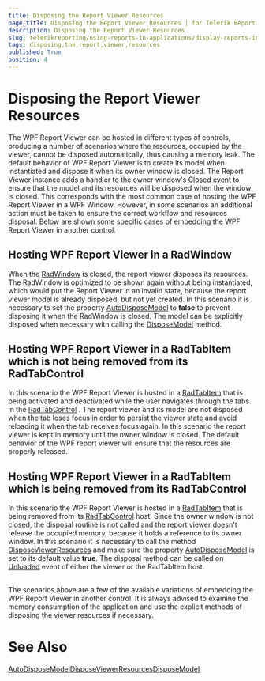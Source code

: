```yaml
---
title: Disposing the Report Viewer Resources
page_title: Disposing the Report Viewer Resources | for Telerik Reporting Documentation
description: Disposing the Report Viewer Resources
slug: telerikreporting/using-reports-in-applications/display-reports-in-applications/wpf-application/disposing-the-report-viewer-resources
tags: disposing,the,report,viewer,resources
published: True
position: 4
---
```


# Disposing the Report Viewer Resources



The WPF Report Viewer can be hosted in different types of controls, producing a number of scenarios where the resources, occupied by the viewer, 
        cannot be disposed automatically, thus causing a memory leak.
        The default behavior of WPF Report Viewer is to create its model when instantiated and dispose it when its owner window is closed.
        The Report Viewer instance adds a handler to the owner window's
        [Closed event](https://docs.microsoft.com/en-us/dotnet/api/system.windows.window.closed?view=netframework-4.0)        to ensure that the model and its resources will be disposed when the window is closed.
        This corresponds with the most common case of hosting the WPF Report Viewer in a WPF Window.
        However, in some scenarios an additional action must be taken to ensure the correct workflow and resources disposal.
        Below are shown some specific cases of embedding the WPF Report Viewer in another control.
      

## Hosting WPF Report Viewer in a RadWindow

When the
          [RadWindow](https://docs.telerik.com/devtools/wpf/controls/radwindow/overview)          is closed, the report viewer disposes its resources. The RadWindow is optimized to be shown again without being instantiated,
          which would put the Report Viewer in an invalid state, because the report viewer model is already disposed, but not yet created.
          In this scenario it is necessary to set the property [AutoDisposeModel](/reporting/api/Telerik.ReportViewer.Wpf.ReportViewer#Telerik_ReportViewer_Wpf_ReportViewer_AutoDisposeModel) to __false__ to prevent disposing it when the RadWindow is closed.
          The model can be explicitly disposed when necessary with calling the [DisposeModel](/reporting/api/Telerik.ReportViewer.Wpf.ReportViewer#Telerik_ReportViewer_Wpf_ReportViewer_DisposeModel) method.
        

## Hosting WPF Report Viewer in a RadTabItem which is not being removed from its RadTabControl

In this scenario the WPF Report Viewer is hosted in a
          [RadTabItem](https://docs.telerik.com/devtools/wpf/api/telerik.windows.controls.radtabitem)          that is being activated and deactivated while the user navigates through the tabs in the
          [RadTabControl](https://docs.telerik.com/devtools/wpf/controls/radtabcontrol/overview2)          . The report viewer and its model are not disposed when the tab loses focus in order to persist the viewer state and avoid reloading it when the tab receives focus again.
          In this scenario the report viewer is kept in memory until the owner window is closed. The default behavior of the WPF report viewer will ensure that the resources are properly released.
        

## Hosting WPF Report Viewer in a RadTabItem which is being removed from its RadTabControl

In this scenario the WPF Report Viewer is hosted in a
          [RadTabItem](https://docs.telerik.com/devtools/wpf/api/telerik.windows.controls.radtabitem)          that is being removed from its
          [RadTabControl](https://docs.telerik.com/devtools/wpf/controls/radtabcontrol/overview2)          host.
          Since the owner window is not closed, the disposal routine is not called and the report viewer doesn't release the occupied memory, because it holds a reference to its owner window.
          In this scenario it is necessary to call the method [DisposeViewerResources](/reporting/api/Telerik.ReportViewer.Wpf.ReportViewer#Telerik_ReportViewer_Wpf_ReportViewer_DisposeViewerResources) and make sure
          the property [AutoDisposeModel](/reporting/api/Telerik.ReportViewer.Wpf.ReportViewer#Telerik_ReportViewer_Wpf_ReportViewer_AutoDisposeModel) is set to its default value __true__.
          The disposal method can be called on
          [Unloaded](https://docs.microsoft.com/en-us/dotnet/api/system.windows.frameworkelement.unloaded)          event of either the viewer or the RadTabItem host.
        

## 

The scenarios above are a few of the available variations of embedding the WPF Report Viewer in another control. 
          It is always advised to examine the memory consumption of the application and use the explicit methods of disposing the viewer resources if necessary.
        

# See Also
[AutoDisposeModel](/reporting/api/Telerik.ReportViewer.Wpf.ReportViewer#Telerik_ReportViewer_Wpf_ReportViewer_AutoDisposeModel)[DisposeViewerResources](/reporting/api/Telerik.ReportViewer.Wpf.ReportViewer#Telerik_ReportViewer_Wpf_ReportViewer_DisposeViewerResources)[DisposeModel](/reporting/api/Telerik.ReportViewer.Wpf.ReportViewer#Telerik_ReportViewer_Wpf_ReportViewer_DisposeModel)
